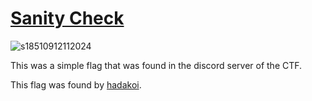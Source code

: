 # <a href="https://wwctf.com/challenges#Sanity%20Check-49">Sanity Check</a>

![s18510912112024](https://a.okmd.dev/md/675991c88ea3e.png)

This was a simple flag that was found in the discord server of the CTF.

This flag was found by <a href="https://github.com/hadakoi">hadakoi</a>.